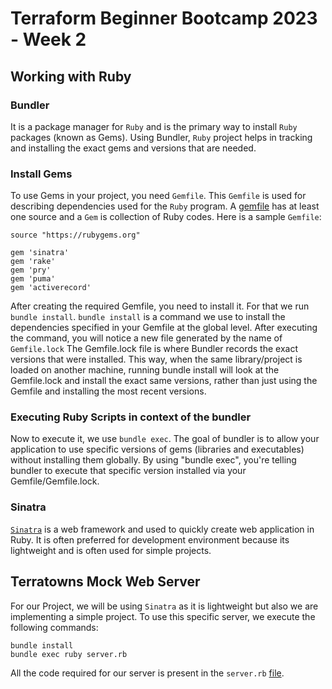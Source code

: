 # Terraform Beginner Bootcamp 2023 - Week 2

## Working with Ruby

### Bundler
It is a package manager for `Ruby` and is the primary way to install `Ruby` packages (known as Gems). Using Bundler, `Ruby` project helps in tracking and installing the exact gems and versions that are needed.

### Install Gems

To use Gems in your project, you need `Gemfile`. This `Gemfile` is used for describing dependencies used for the `Ruby` program. A [gemfile](https://medium.com/never-hop-on-the-bandwagon/gemfile-and-gemfile-lock-in-ruby-65adc918b856#:~:text=A%20Gemfile%20is%20a%20file,of%20these%20gems%20to%20use.) has at least one source and a `Gem` is collection of Ruby codes. Here is a sample `Gemfile`: 

```
source "https://rubygems.org"

gem 'sinatra'
gem 'rake'
gem 'pry'
gem 'puma'
gem 'activerecord'
```

After creating the required Gemfile, you need to install it. For that we run `bundle install`. `bundle install` is a command we use to install the dependencies specified in your Gemfile at the global level. After executing the command, you will notice a new file generated by the name of `Gemfile.lock` The Gemfile.lock file is where Bundler records the exact versions that were installed. This way, when the same library/project is loaded on another machine, running bundle install will look at the Gemfile.lock and install the exact same versions, rather than just using the Gemfile and installing the most recent versions.

### Executing Ruby Scripts in context of the bundler

Now to execute it, we use `bundle exec`. The goal of bundler is to allow your application to use specific versions of gems (libraries and executables) without installing them globally. By using "bundle exec", you're telling bundler to execute that specific version installed via your Gemfile/Gemfile.lock.

### Sinatra 

[`Sinatra`](https://sinatrarb.com/) is a web framework and used to quickly create web application in Ruby. It is often preferred for development environment because its lightweight and is often used for simple projects. 

## Terratowns Mock Web Server

For our Project, we will be using `Sinatra` as it is lightweight but also we are implementing a simple project. To use this specific server, we execute the following commands: 

```
bundle install
bundle exec ruby server.rb
```
All the code required for our server is present in the `server.rb` [file](../terratowns_mock_server/server.rb).  
